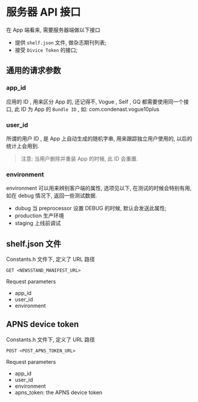 # 服务器 API 接口

在 App 端看来, 需要服务器端做以下接口

* 提供 `shelf.json` 文件, 做杂志期刊列表; 
* 接受 `Divice Token` 的接口;

## 通用的请求参数

### app_id

应用的 ID , 用来区分 App 的, 还记得不, Vogue , Self , GQ 都需要使用同一个接口, 此 ID 为 App 的 `Bundle ID` , 如: com.condenast.vogue10plus

### user_id

所谓的用户 ID , 是 App 上自动生成的随机字串, 用来跟踪独立用户使用的, 以后的统计上会用到. 

> 注意: 当用户删除并重装 App 的时候, 此 ID 会重置. 

### environment

environment 可以用来辨别客户端的属性, 选项见以下, 在测试的时候会特别有用, 如在 debug 情况下, 返回一些测试数据. 

* dubug 当 preprocessor 设置 DEBUG 的时候, 默认会发送此属性; 
* production 生产环境
* staging 上线前调试

## shelf.json 文件


Constants.h 文件下, 定义了 URL 路径

	GET <NEWSSTAND_MANIFEST_URL> 
	
Request parameters

* app_id
* user_id
* environment


## APNS device token

Constants.h 文件下, 定义了 URL 路径

	POST <POST_APNS_TOKEN_URL>
	
Request parameters

* app_id
* user_id
* environment 
* apns_token: the APNS device token